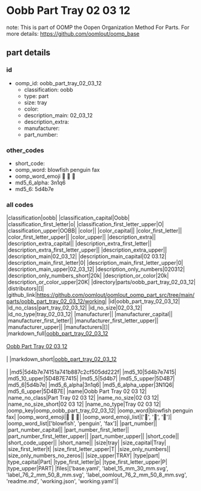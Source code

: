 # Oobb Part Tray 02 03 12  

note: This is part of OOMP the Oopen Organization Method For Parts. For more details: https://github.com/oomlout/oomp_base

##  part details





### id
* oomp_id: oobb_part_tray_02_03_12
  * classification: oobb
  * type: part
  * size: tray
  * color: 
  * description_main: 02_03_12
  * description_extra: 
  * manufacturer: 
  * part_number: 

### other_codes
* short_code: 
* oomp_word: blowfish penguin fax
* oomp_word_emoji :blowfish: :penguin: :fax:
* md5_6_alpha: 3n1q6
* md5_6: 5d4b7e

### all codes 
|classification|oobb|
|classification_capital|Oobb|
|classification_first_letter|o|
|classification_first_letter_upper|O|
|classification_upper|OOBB|
|color||
|color_capital||
|color_first_letter||
|color_first_letter_upper||
|color_upper||
|description_extra||
|description_extra_capital||
|description_extra_first_letter||
|description_extra_first_letter_upper||
|description_extra_upper||
|description_main|02_03_12|
|description_main_capital|02 03.12|
|description_main_first_letter|0|
|description_main_first_letter_upper|0|
|description_main_upper|02_03_12|
|description_only_numbers|020312|
|description_only_numbers_short|20k|
|description_or_color|20k|
|description_or_color_upper|20K|
|directory|parts/oobb_part_tray_02_03_12|
|distributors|[]|
|github_link|https://github.com/oomlout/oomlout_oomp_part_src/tree/main/parts/oobb_part_tray_02_03_12/working|
|id|oobb_part_tray_02_03_12|
|id_no_class|part_tray_02_03_12|
|id_no_size|02_03_12|
|id_no_type|tray_02_03_12|
|manufacturer||
|manufacturer_capital||
|manufacturer_first_letter||
|manufacturer_first_letter_upper||
|manufacturer_upper||
|manufacturers|[]|
|markdown_full|[oobb_part_tray_02_03_12](https://github.com/oomlout/oomlout_oomp_part_src/tree/main/parts/oobb_part_tray_02_03_12/working)<br>[](https://github.com/oomlout/oomlout_oomp_part_src/tree/main/parts/oobb_part_tray_02_03_12/working)<br>[Oobb Part Tray 02 03 12](https://github.com/oomlout/oomlout_oomp_part_src/tree/main/parts/oobb_part_tray_02_03_12/working)<br><br>|
|markdown_short|[oobb_part_tray_02_03_12](https://github.com/oomlout/oomlout_oomp_part_src/tree/main/parts/oobb_part_tray_02_03_12/working)<br><br>|
|md5|5d4b7e74151a741b887c2cf505dd222f|
|md5_10|5d4b7e7415|
|md5_10_upper|5D4B7E7415|
|md5_5|5d4b7|
|md5_5_upper|5D4B7|
|md5_6|5d4b7e|
|md5_6_alpha|3n1q6|
|md5_6_alpha_upper|3N1Q6|
|md5_6_upper|5D4B7E|
|name|Oobb Part Tray 02 03 12|
|name_no_class|Part Tray 02 03 12|
|name_no_size|02 03 12|
|name_no_size_short|02 03 12|
|name_no_type|Tray 02 03 12|
|oomp_key|oomp_oobb_part_tray_02_03_12|
|oomp_word|blowfish penguin fax|
|oomp_word_emoji|:blowfish: :penguin: :fax:|
|oomp_word_emoji_list|[':blowfish:', ':penguin:', ':fax:']|
|oomp_word_list|['blowfish', 'penguin', 'fax']|
|part_number||
|part_number_capital||
|part_number_first_letter||
|part_number_first_letter_upper||
|part_number_upper||
|short_code||
|short_code_upper||
|short_name||
|size|tray|
|size_capital|Tray|
|size_first_letter|t|
|size_first_letter_upper|T|
|size_only_numbers||
|size_only_numbers_no_zeros||
|size_upper|TRAY|
|type|part|
|type_capital|Part|
|type_first_letter|p|
|type_first_letter_upper|P|
|type_upper|PART|
|files|['base.yaml', 'label_15_mm_30_mm.svg', 'label_76_2_mm_50_8_mm.svg', 'label_oomlout_76_2_mm_50_8_mm.svg', 'readme.md', 'working.json', 'working.yaml']|
